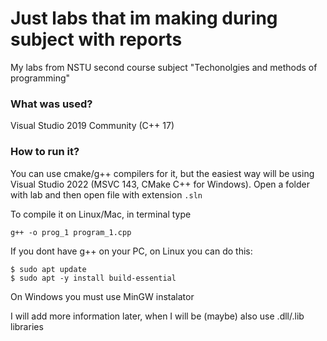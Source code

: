 # Just labs that im making during subject with reports
My labs from NSTU second course subject "Techonolgies and methods of programming"
### What was used?
Visual Studio 2019 Community (C++ 17)
### How to run it?
You can use cmake/g++ compilers for it, but the easiest way will be using Visual Studio 2022 (MSVC 143, CMake C++ for Windows). Open a folder with lab and then open file with extension ```.sln```

To compile it on Linux/Mac, in terminal type
```
g++ -o prog_1 program_1.cpp
```
If you dont have g++ on your PC, on Linux you can do this:
```
$ sudo apt update
$ sudo apt -y install build-essential
```
On Windows you must use MinGW instalator

I will add more information later, when I will be (maybe) also use .dll/.lib libraries
